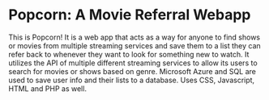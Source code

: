 # Popcorn: A Movie Referral Webapp
This is Popcorn! It is a web app that acts as a way for anyone to find shows or movies from multiple streaming services and save them to a list they can refer back to whenever they want to look for something new to watch. It utilizes the API of multiple different streaming services to allow its users to search for movies or shows based on genre. Microsoft Azure and SQL are used to save user info and their lists to a database. Uses CSS, Javascript, HTML and PHP as well.
